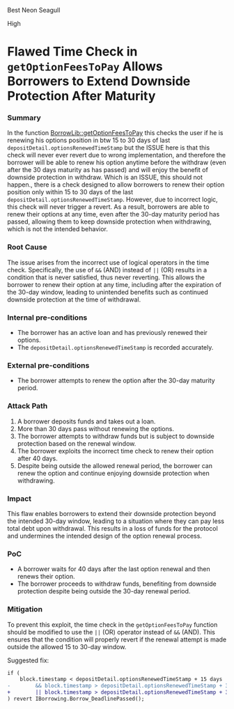 Best Neon Seagull

High

# Flawed Time Check in `getOptionFeesToPay` Allows Borrowers to Extend Downside Protection After Maturity

### Summary

In the function [BorrowLib::getOptionFeesToPay](https://github.com/sherlock-audit/2024-11-autonomint/blob/0d324e04d4c0ca306e1ae4d4c65f0cb9d681751b/Blockchain/Blockchian/contracts/lib/BorrowLib.sol#L446C1-L451C57) this checks the user if he is renewing his options position in btw 15 to 30 days of last `depositDetail.optionsRenewedTimeStamp` but the ISSUE here is that this check will never ever revert due to wrong implementation, and therefore the borrower will be able to renew his option anytime before the withdraw (even after the 30 days maturity as has passed) and will enjoy the benefit of downside protection in withdraw. Which is an ISSUE, this should not happen., there is a check designed to allow borrowers to renew their option position only within 15 to 30 days of the last `depositDetail.optionsRenewedTimeStamp`. However, due to incorrect logic, this check will never trigger a revert. As a result, borrowers are able to renew their options at any time, even after the 30-day maturity period has passed, allowing them to keep downside protection when withdrawing, which is not the intended behavior.

### Root Cause

The issue arises from the incorrect use of logical operators in the time check. Specifically, the use of `&&` (AND) instead of `||` (OR) results in a condition that is never satisfied, thus never reverting. This allows the borrower to renew their option at any time, including after the expiration of the 30-day window, leading to unintended benefits such as continued downside protection at the time of withdrawal.

### Internal pre-conditions

- The borrower has an active loan and has previously renewed their options.
- The `depositDetail.optionsRenewedTimeStamp` is recorded accurately.

### External pre-conditions

- The borrower attempts to renew the option after the 30-day maturity period.

### Attack Path

1. A borrower deposits funds and takes out a loan.
2. More than 30 days pass without renewing the options.
3. The borrower attempts to withdraw funds but is subject to downside protection based on the renewal window.
4. The borrower exploits the incorrect time check to renew their option after 40 days.
5. Despite being outside the allowed renewal period, the borrower can renew the option and continue enjoying downside protection when withdrawing.

### Impact

This flaw enables borrowers to extend their downside protection beyond the intended 30-day window, leading to a situation where they can pay less total debt upon withdrawal. This results in a loss of funds for the protocol and undermines the intended design of the option renewal process.

### PoC

- A borrower waits for 40 days after the last option renewal and then renews their option.
- The borrower proceeds to withdraw funds, benefiting from downside protection despite being outside the 30-day renewal period.

### Mitigation

To prevent this exploit, the time check in the `getOptionFeesToPay` function should be modified to use the `||` (OR) operator instead of `&&` (AND). This ensures that the condition will properly revert if the renewal attempt is made outside the allowed 15 to 30-day window.

Suggested fix:
```diff
if (
    block.timestamp < depositDetail.optionsRenewedTimeStamp + 15 days
-        && block.timestamp > depositDetail.optionsRenewedTimeStamp + 30 days
+        || block.timestamp > depositDetail.optionsRenewedTimeStamp + 30 days
) revert IBorrowing.Borrow_DeadlinePassed();
```